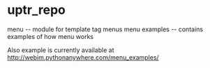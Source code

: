 # uptr_repo

menu -- module for template tag menus
menu examples -- contains examples of how menu works

Also example is currently available at http://webim.pythonanywhere.com/menu_examples/
